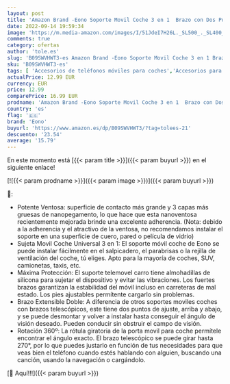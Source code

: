 ```yaml
---
layout: post
title: 'Amazon Brand -Eono Soporte Movil Coche 3 en 1  Brazo con Dos Puntos de Ajuste y Ventosa  para Salpicadero  Parabrisas y Rejilla de Ventilación Compatible con Móviles de 4"-7" como iPhone Huawei etc.'
date: 2022-09-14 19:59:34
image: 'https://m.media-amazon.com/images/I/51JdeI7H26L._SL500_._SL400_.jpg'
comments: true
category: ofertas
author: 'tole.es'
slug: 'B09SWVHWT3-es Amazon Brand -Eono Soporte Movil Coche 3 en 1 Brazo con...'
sku: 'B09SWVHWT3-es'
tags: [ 'Accesorios de teléfonos móviles para coches','Accesorios para móviles','Comunicación móvil y accesorios','Cunas de teléfonos móviles para coches','Electrónica','eono','iphone','🇪🇸', ]
actualPrice: 12.99 EUR
currency: EUR
price: 12.99
comparePrice: 16.99 EUR
prodname: 'Amazon Brand -Eono Soporte Movil Coche 3 en 1  Brazo con Dos Puntos de Ajuste y Ventosa  para Salpicadero  Parabrisas y Rejilla de Ventilación Compatible con Móviles de 4"-7" como iPhone Huawei etc.'
country: 'es'
flag: '🇪🇸'
brand: 'Eono'
buyurl: 'https://www.amazon.es/dp/B09SWVHWT3/?tag=tolees-21'
descuento: '23.54'
average: '15.79'
---
```


En este momento está [{{< param title >}}]({{< param buyurl >}}) en el siguiente enlace!

[![{{< param prodname >}}]({{< param image >}})]({{< param buyurl >}})

🔎:

- Potente Ventosa: superficie de contacto más grande y 3 capas más gruesas de nanopegamento, lo que hace que esta nanoventosa recientemente mejorada brinde una excelente adherencia. (Nota: debido a la adherencia y el atractivo de la ventosa, no recomendamos instalar el soporte en una superficie de cuero, pared o película de vidrio)
- Sujeta Movil Coche Universal 3 en 1: El soporte móvil coche de Eono se puede instalar fácilmente en el salpicadero, el parabrisas o la rejilla de ventilación del coche, tú eliges. Apto para la mayoría de coches, SUV, camionetas, taxis, etc.
- Máxima Protección: El suporte telemovel carro tiene almohadillas de silicona para sujetar el dispositivo y evitar las vibraciones. Los fuertes brazos garantizan la estabilidad del móvil incluso en carreteras de mal estado. Los pies ajustables permítente cargarlo sin problemas.
- Brazo Extensible Doble: A diferencia de otros soportes moviles coches con brazos telescópicos, este tiene dos puntos de ajuste, arriba y abajo, y se puede desmontar y volver a instalar hasta conseguir el ángulo de visión deseado. Pueden conducir sin obstruir el campo de visión.
- Rotación 360º: La rótula giratoria de la porta movil para coche permítele encontrar el ángulo exacto. El brazo telescópico se puede girar hasta 270°, por lo que puedes justarlo en función de tus necesidades para que veas bien el teléfono cuando estés hablando con alguien, buscando una canción, usando la navegación o cargándolo.

[🛒 Aquí!!!]({{< param buyurl >}})
